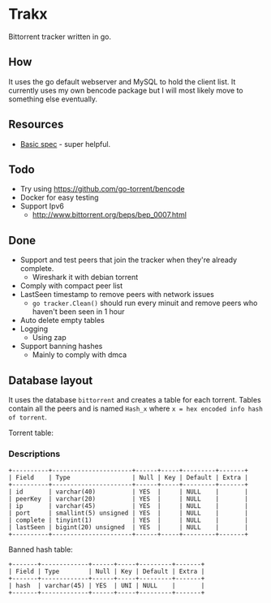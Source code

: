 # Trakx

Bittorrent tracker written in go.

## How

It uses the go default webserver and MySQL to hold the client list.
It currently uses my own bencode package but I will most likely move to something else eventually.

## Resources

* [Basic spec](https://wiki.theory.org/index.php/BitTorrentSpecification) - super helpful.

## Todo

* Try using https://github.com/go-torrent/bencode
* Docker for easy testing
* Support Ipv6
  * http://www.bittorrent.org/beps/bep_0007.html

## Done

* Support and test peers that join the tracker when they're already complete.
  * Wireshark it with debian torrent
* Comply with compact peer list
* LastSeen timestamp to remove peers with network issues
  * `go tracker.Clean()` should run every minuit and remove peers who haven't been seen in 1 hour
* Auto delete empty tables
* Logging
  * Using zap
* Support banning hashes
  * Mainly to comply with dmca

## Database layout

It uses the database `bittorrent` and creates a table for each torrent. Tables contain all the peers and is named `Hash_x` where `x = hex encoded info hash of torrent`.

Torrent table:

### Descriptions

```en
+----------+----------------------+------+-----+---------+-------+
| Field    | Type                 | Null | Key | Default | Extra |
+----------+----------------------+------+-----+---------+-------+
| id       | varchar(40)          | YES  |     | NULL    |       |
| peerKey  | varchar(20)          | YES  |     | NULL    |       |
| ip       | varchar(45)          | YES  |     | NULL    |       |
| port     | smallint(5) unsigned | YES  |     | NULL    |       |
| complete | tinyint(1)           | YES  |     | NULL    |       |
| lastSeen | bigint(20) unsigned  | YES  |     | NULL    |       |
+----------+----------------------+------+-----+---------+-------+
```

Banned hash table:

```en
+-------+-------------+------+-----+---------+-------+
| Field | Type        | Null | Key | Default | Extra |
+-------+-------------+------+-----+---------+-------+
| hash  | varchar(45) | YES  | UNI | NULL    |       |
+-------+-------------+------+-----+---------+-------+
```